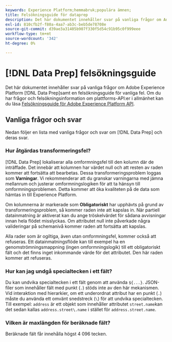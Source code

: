 ```yaml
---
keywords: Experience Platform;hemmabruk;populära ämnen;
title: Felsökningsguide för dataprep
description: Det här dokumentet innehåller svar på vanliga frågor om Adobe Experience Platform Data Prep.
exl-id: 810cfb2f-f80a-4aa7-ab3c-beb5de78708e
source-git-commit: d39ae3a31405b907f330f5d54c91b95c0f999eee
workflow-type: tm+mt
source-wordcount: '342'
ht-degree: 0%

---
```


# [!DNL Data Prep] felsökningsguide

Det här dokumentet innehåller svar på vanliga frågor om Adobe Experience Platform [!DNL Data Prep]samt en felsökningsguide för vanliga fel. Om du har frågor och felsökningsinformation om plattforms-API:er i allmänhet kan du läsa [Felsökningsguide för Adobe Experience Platform API](../landing/troubleshooting.md).

## Vanliga frågor och svar

Nedan följer en lista med vanliga frågor och svar om [!DNL Data Prep] och deras svar.

### Hur åtgärdas transformeringsfel?

[!DNL Data Prep] lokaliserar alla omformningsfel till den kolumn där de inträffade. Det innebär att kolumnen har värdet null och att resten av raden kommer att fortsätta att bearbetas. Dessa transformeringsproblem loggas som **Varningar**. Vi rekommenderar att du granskar varningarna med jämna mellanrum och justerar omformningslogiken för att ta hänsyn till omformningsproblemen. Detta kommer att öka kvaliteten på de data som hämtas in till Experience Platform.

Om kolumnerna är markerade som **Obligatoriskt** har upphävts på grund av transformeringsproblem, så kommer raden inte att kapslas in. När partiell datainmatning är aktiverat kan du ange tröskelvärdet för sådana avvisningar innan hela flödet misslyckas. Om attributet null inte påverkade några valideringar på schemanivå kommer raden att fortsätta att kapslas.

Alla rader som är ogiltiga, även utan omformningsfel, kommer också att refuseras. Ett datainmatningsflöde kan till exempel ha en genomströmningsmappning (ingen omformningslogik) till ett obligatoriskt fält och det finns inget inkommande värde för det attributet. Den här raden kommer att refuseras.

### Hur kan jag undgå specialtecken i ett fält?

Du kan undvika specialtecken i ett fält genom att använda `${...}`. JSON-filer som innehåller fält med punkt (`.`) stöds inte av den här mekanismen. Vid interaktion med hierarkier, om ett underordnat attribut har en punkt (`.`) måste du använda ett omvänt snedstreck (`\`) för att undvika specialtecken. Till exempel: `address` är ett objekt som innehåller attributet `street.name`kan det sedan kallas `address.street\.name` i stället för `address.street.name`.

### Vilken är maxlängden för beräknade fält?

Beräknade fält får innehålla högst 4 096 tecken.